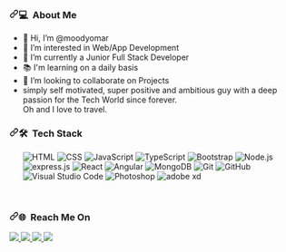 <h3><a id="user-content--about-me" class="anchor" aria-hidden="true" href="#-about-me"><svg class="octicon octicon-link" viewBox="0 0 16 16" version="1.1" width="16" height="16" aria-hidden="true"><path fill-rule="evenodd" d="M7.775 3.275a.75.75 0 001.06 1.06l1.25-1.25a2 2 0 112.83 2.83l-2.5 2.5a2 2 0 01-2.83 0 .75.75 0 00-1.06 1.06 3.5 3.5 0 004.95 0l2.5-2.5a3.5 3.5 0 00-4.95-4.95l-1.25 1.25zm-4.69 9.64a2 2 0 010-2.83l2.5-2.5a2 2 0 012.83 0 .75.75 0 001.06-1.06 3.5 3.5 0 00-4.95 0l-2.5 2.5a3.5 3.5 0 004.95 4.95l1.25-1.25a.75.75 0 00-1.06-1.06l-1.25 1.25a2 2 0 01-2.83 0z"></path></svg></a><g-emoji class="g-emoji" alias="computer" fallback-src="https://github.githubassets.com/images/icons/emoji/unicode/1f4bb.png">💻</g-emoji> &nbsp;About Me</h3>

- 👋 Hi, I’m @moodyomar
- 👀 I’m interested in Web/App Development
- 📜 I’m currently a Junior Full Stack Developer
- 📚 I'm learning on a daily basis 
- 💞️ I’m looking to collaborate on Projects
- simply self motivated, super positive and ambitious guy with a deep passion for ‏the Tech World since forever.<br> 
  Oh and I love to travel.


<h3><a id="user-content--tech-stack" class="anchor" aria-hidden="true" href="#-tech-stack"><svg class="octicon octicon-link" viewBox="0 0 16 16" version="1.1" width="16" height="16" aria-hidden="true"><path fill-rule="evenodd" d="M7.775 3.275a.75.75 0 001.06 1.06l1.25-1.25a2 2 0 112.83 2.83l-2.5 2.5a2 2 0 01-2.83 0 .75.75 0 00-1.06 1.06 3.5 3.5 0 004.95 0l2.5-2.5a3.5 3.5 0 00-4.95-4.95l-1.25 1.25zm-4.69 9.64a2 2 0 010-2.83l2.5-2.5a2 2 0 012.83 0 .75.75 0 001.06-1.06 3.5 3.5 0 00-4.95 0l-2.5 2.5a3.5 3.5 0 004.95 4.95l1.25-1.25a.75.75 0 00-1.06-1.06l-1.25 1.25a2 2 0 01-2.83 0z"></path></svg></a><g-emoji class="g-emoji" alias="hammer_and_wrench" fallback-src="https://github.githubassets.com/images/icons/emoji/unicode/1f6e0.png">🛠</g-emoji> &nbsp;Tech Stack</h3>
<ul>
  <img src="https://img.shields.io/badge/html5-%23E34F26.svg?style=for-the-badge&logo=html5&logoColor=white" alt="HTML" data-canonical-src="https://img.shields.io/badge/-HTML-333333?style=flat&amp;logo=HTML5" style="max-width:100%;">
  <img src="https://img.shields.io/badge/css3-%231572B6.svg?style=for-the-badge&logo=css3&logoColor=white" alt="CSS" data-canonical-src="https://img.shields.io/badge/-CSS-333333?style=flat&amp;logo=CSS3&amp;logoColor=1572B6" style="max-width:100%;">
  <img src="https://img.shields.io/badge/javascript-%23323330.svg?style=for-the-badge&logo=javascript&logoColor=%23F7DF1E" alt="JavaScript" data-canonical-src="https://img.shields.io/badge/-JavaScript-333333?style=flat&amp;logo=javascript" style="max-width:100%;">
      <img src="https://img.shields.io/badge/typescript-%23007ACC.svg?style=for-the-badge&logo=typescript&logoColor=white" alt="TypeScript" data-canonical-src="https://img.shields.io/badge/-JavaScript-333333?style=flat&amp;logo=javascript" style="max-width:100%;">
  <img src="https://img.shields.io/badge/bootstrap-%23563D7C.svg?style=for-the-badge&logo=bootstrap&logoColor=white" alt="Bootstrap" data-canonical-src="https://img.shields.io/badge/-Bootstrap-333333?style=flat&amp;logo=bootstrap&amp;logoColor=563D7C" style="max-width:100%;">
  <img src="https://img.shields.io/badge/node.js-%2343853D.svg?style=for-the-badge&logo=node.js&logoColor=white" alt="Node.js" data-canonical-src="https://img.shields.io/badge/-Node.js-333333?style=flat&amp;logo=node.js" style="max-width:100%;">
      <img src="https://img.shields.io/badge/express.js-%23404d59.svg?style=for-the-badge&logo=express&logoColor=%2361DAFB" alt="express.js" data-canonical-src="https://img.shields.io/badge/-Node.js-333333?style=flat&amp;logo=node.js" style="max-width:100%;">
  <img src="https://img.shields.io/badge/react-%2320232a.svg?style=for-the-badge&logo=react&logoColor=%2361DAFB" alt="React" data-canonical-src="https://img.shields.io/badge/-React-333333?style=flat&amp;logo=react" style="max-width:100%;">
  <img src="https://img.shields.io/badge/angular-%23DD0031.svg?style=for-the-badge&logo=angular&logoColor=white" alt="Angular" data-canonical-src="https://img.shields.io/badge/-Angular-FF2525?style=flat&amp;logo=Angular" style="max-width:100%;"></li>
  <img src="https://img.shields.io/badge/MongoDB-%234ea94b.svg?style=for-the-badge&logo=mongodb&logoColor=white" alt="MongoDB" data-canonical-src="https://img.shields.io/badge/-MongoDB-333333?style=flat&amp;logo=mongodb" style="max-width:100%;"></li>
  <img src="https://img.shields.io/badge/git-%23F05033.svg?style=for-the-badge&logo=git&logoColor=white" alt="Git" data-canonical-src="https://img.shields.io/badge/-Git-333333?style=flat&amp;logo=git" style="max-width:100%;">
  <img src="https://img.shields.io/badge/github-%23121011.svg?style=for-the-badge&logo=github&logoColor=white" alt="GitHub" data-canonical-src="https://img.shields.io/badge/-GitHub-333333?style=flat&amp;logo=github" style="max-width:100%;">
  <img src="https://img.shields.io/badge/VisualStudioCode-0078d7.svg?style=for-the-badge&logo=visual-studio-code&logoColor=white" alt="Visual Studio Code" data-canonical-src="https://img.shields.io/badge/-Visual%20Studio%20Code-333333?style=flat&amp;logo=visual-studio-code&amp;logoColor=007ACC" style="max-width:100%;">
  <img src="https://img.shields.io/badge/adobephotoshop-%2331A8FF.svg?style=for-the-badge&logo=adobephotoshop&logoColor=white" alt="Photoshop" data-canonical-src="https://img.shields.io/badge/-Photoshop-05122A?style=flat&amp;logo=adobe-photoshop" style="max-width:100%;">
    <img src="https://img.shields.io/badge/Adobe%20XD-470137?style=for-the-badge&logo=Adobe%20XD&logoColor=#FF61F6" alt="adobe xd" data-canonical-src="https://img.shields.io/badge/-Photoshop-05122A?style=flat&amp;logo=adobe-photoshop" style="max-width:100%;">

</li>
  </ul>
  
  <br>
<h3><a id="user-content--tech-stack" class="anchor" aria-hidden="true" href="#-tech-stack"><svg class="octicon octicon-link" viewBox="0 0 16 16" version="1.1" width="16" height="16" aria-hidden="true"><path fill-rule="evenodd" d="M7.775 3.275a.75.75 0 001.06 1.06l1.25-1.25a2 2 0 112.83 2.83l-2.5 2.5a2 2 0 01-2.83 0 .75.75 0 00-1.06 1.06 3.5 3.5 0 004.95 0l2.5-2.5a3.5 3.5 0 00-4.95-4.95l-1.25 1.25zm-4.69 9.64a2 2 0 010-2.83l2.5-2.5a2 2 0 012.83 0 .75.75 0 001.06-1.06 3.5 3.5 0 00-4.95 0l-2.5 2.5a3.5 3.5 0 004.95 4.95l1.25-1.25a.75.75 0 00-1.06-1.06l-1.25 1.25a2 2 0 01-2.83 0z"></path></svg></a><g-emoji class="g-emoji" alias="hammer_and_wrench" fallback-src="https://github.githubassets.com/images/icons/emoji/unicode/1f310.png">🌐</g-emoji> &nbsp;Reach Me On</h3>

<a href="http://linkedin.com/in/moodyomar/"><img src="https://img.shields.io/badge/linkedin-%230077B5.svg?style=for-the-badge&logo=linkedin&logoColor=white"> </a>
<a href="https://www.facebook.com/Moodyomarz"><img src="https://img.shields.io/badge/Facebook-%231877F2.svg?style=for-the-badge&logo=Facebook&logoColor=white"> </a>
<a href="http://twitter.com/moodyomarz"><img src="https://img.shields.io/badge/moodyomarz-%231DA1F2.svg?style=for-the-badge&logo=Twitter&logoColor=white"> </a>
<a href="http://http://instagram.com/moodyomarz/"><img src="https://img.shields.io/badge/moodyomarz-%23E4405F.svg?style=for-the-badge&logo=Instagram&logoColor=white"> </a>

